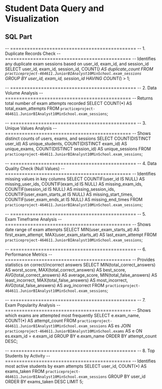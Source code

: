 # Student Data Query and Visualization

## SQL Part
-- =============================================
-- 1. Duplicate Records Check
-- =============================================
-- Identifies any duplicate exam sessions based on user_id, exam_id, and session_id
SELECT 
  user_id,
  exam_id,
  session_id,
  COUNT(*) AS duplicate_count
FROM 
  `practiceproject-464611.JuniorBIAnalyst10MinSchool.exam_sessions`
GROUP BY 
  user_id, exam_id, session_id
HAVING 
  COUNT(*) > 1;

-- =============================================
-- 2. Data Volume Analysis
-- =============================================
-- Returns total number of exam attempts recorded
SELECT 
  COUNT(*) AS total_exam_attempts
FROM 
  `practiceproject-464611.JuniorBIAnalyst10MinSchool.exam_sessions`;

-- =============================================
-- 3. Unique Values Analysis
-- =============================================
-- Shows distinct counts of users, exams, and sessions
SELECT 
  COUNT(DISTINCT user_id) AS unique_students,
  COUNT(DISTINCT exam_id) AS unique_exams,
  COUNT(DISTINCT session_id) AS unique_sessions
FROM 
  `practiceproject-464611.JuniorBIAnalyst10MinSchool.exam_sessions`;

-- =============================================
-- 4. Data Quality Check (Null Values)
-- =============================================
-- Identifies missing values in key columns
SELECT
  COUNTIF(user_id IS NULL) AS missing_user_ids,
  COUNTIF(exam_id IS NULL) AS missing_exam_ids,
  COUNTIF(session_id IS NULL) AS missing_session_ids,
  COUNTIF(user_exam_starts_at IS NULL) AS missing_start_times,
  COUNTIF(user_exam_ends_at IS NULL) AS missing_end_times
FROM 
  `practiceproject-464611.JuniorBIAnalyst10MinSchool.exam_sessions`;

-- =============================================
-- 5. Exam Timeframe Analysis
-- =============================================
-- Shows date range of exam attempts
SELECT
  MIN(user_exam_starts_at) AS first_exam_attempt,
  MAX(user_exam_starts_at) AS last_exam_attempt
FROM 
  `practiceproject-464611.JuniorBIAnalyst10MinSchool.exam_sessions`;

-- =============================================
-- 6. Performance Metrics
-- =============================================
-- Provides statistics on correct/incorrect answers
SELECT
  MIN(total_correct_answers) AS worst_score,
  MAX(total_correct_answers) AS best_score,
  AVG(total_correct_answers) AS average_score,
  MIN(total_false_answers) AS least_incorrect,
  MAX(total_false_answers) AS most_incorrect,
  AVG(total_false_answers) AS avg_incorrect
FROM 
  `practiceproject-464611.JuniorBIAnalyst10MinSchool.exam_sessions`;

-- =============================================
-- 7. Exam Popularity Analysis
-- =============================================
-- Shows which exams are attempted most frequently
SELECT
  e.exam_name,
  COUNT(*) AS attempt_count
FROM 
  `practiceproject-464611.JuniorBIAnalyst10MinSchool.exam_sessions` AS es
JOIN 
  `practiceproject-464611.JuniorBIAnalyst10MinSchool.exams` AS e
  ON es.exam_id = e.exam_id
GROUP BY 
  e.exam_name
ORDER BY 
  attempt_count DESC;

-- =============================================
-- 8. Top Students by Activity
-- =============================================
-- Identifies most active students by exam attempts
SELECT
  user_id,
  COUNT(*) AS exams_taken
FROM 
  `practiceproject-464611.JuniorBIAnalyst10MinSchool.exam_sessions`
GROUP BY 
  user_id
ORDER BY 
  exams_taken DESC
LIMIT 5;
